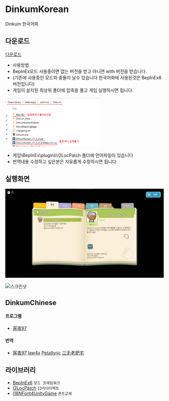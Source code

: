 # DinkumKorean
Dinkum 한국어화

## 다운로드

[다운로드][8]

- 사용방법
- BepInEx모드 사용중이면 없는 버전을 받고 아니면 with 버전을 받습니다.
- (기존에 사용중인 모드와 충돌이 날수 있습니다 한국어화에 사용된것은 BepInEx6 버전입니다)
- 게임이 설치된 최상위 폴더에 압축을 풀고 게임 실행하시면 됩니다.
<img src="/patch.png" width="60%" height="60%">
 
- 게임\BepInEx\plugins\I2LocPatch 폴더에 언어파일이 있습니다 
- 번역내용 수정하고 싶은분은 자유롭게 수정하시면 됩니다


## 실행화면

![스크린샷][10]

![스크린샷][11]

## DinkumChinese
#### 프로그램
- [宵夜97][1]

#### 번역
- [宵夜97][1]  [law4x][2]  [Petallyric][3]  [三无老肥宅][4]

## 라이브러리
- [BepInEx6][5] `모드 프레임워크`
- [I2LocPatch][6] `I2리다이렉트`
- [I18NFont4UnityGame][7] `폰트교체`

[1]: https://space.bilibili.com/1306433
[2]: https://space.bilibili.com/2714606
[3]: https://space.bilibili.com/739337
[4]: https://space.bilibili.com/2712666
[5]: https://github.com/BepInEx/BepInEx
[6]: https://github.com/xiaoye97/I2LocPatch
[7]: https://github.com/xiaoye97/I18NFont4UnityGame
[8]: https://github.com/Kheeman/DinkumKorean/releases
[9]: https://www.bilibili.com/video/BV1TW4y127rq
[10]: view1.png
[11]: view2.png
